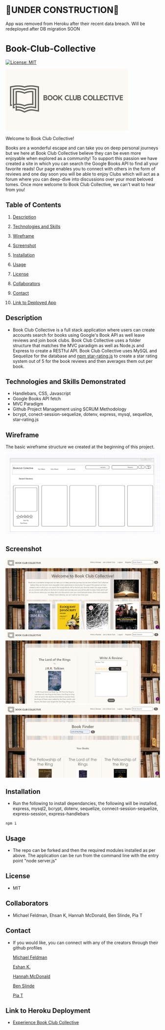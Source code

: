 # 🚧UNDER CONSTRUCTION🚧
App was removed from Heroku after their recent data breach. Will be redeployed after DB migration SOON



# Book-Club-Collective

[![License: MIT](https://img.shields.io/badge/License-MIT-yellow.svg)](https://opensource.org/licenses/MIT)

![logo](./web/images/logo2.png)

Welcome to Book Club Collective!

Books are a wonderful escape and can take you on deep personal journeys but we here at Book Club Collective believe they can be even more enjoyable when explored as a community! To support this passion we have created a site in which you can search the Google Books API to find all your favorite reads! Our page enables you to connect with others in the form of reviews and one day soon you will be able to enjoy Clubs which will act as a forum where you can deep-dive into discussions over your most beloved tomes. Once more welcome to Book Club Collective, we can't wait to hear from you!


## Table of Contents

1. [Description](#description)

1. [Technologies and Skills](#technologies)

1. [Wireframe](#wireframe)

1. [Screenshot](#screenshot)

1. [Installation](#installation)

1. [Usage](#usage)

1. [License](#license)

1. [Collaborators](#collaborators)

1. [Contact](#contact)

1. [Link to Deployed App](#sample)

## <a id="description"></a>Description

- Book Club Collective is a full stack application where users can create accounts search for books using Google's Book API as well leave reviews and join book clubs. Book Club Collective uses a folder structure that matches the MVC paradigm as well as Node.js and Express to create a RESTful API. Book Club Collective uses MySQL and Sequelize for the database and [npm star-rating.js](https://www.npmjs.com/package/star-rating.js) to create a star rating system out of 5 for the book reviews and then averages them out per book.

## <a id="technologies"></a>Technologies and Skills Demonstrated

* Handlebars, CSS, Javascript
* Google Books API fetch
* MVC Paradigm 
* Github Project Management using SCRUM Methodology
* bcrypt, conect-session-sequelize, dotenv, express, mysql, sequelize, star-rating.js

## <a id="wireframe"></a>Wireframe

The basic wireframe structure we created at the beginning of this project.

![Wireframe Home Page](./web/images/BCCWireframe.png)

## <a id="screenshot"></a>Screenshot

![Screenshot of App Homepage](/web/images/screenshothome.png)
![Screenshot of Write a Review Page](/web/images/screenshotreview.png)
![Screenshot of Search Results Page](/web/images/screenshotsearch.png)

## <a id="installation"></a>Installation

- Run the following to install dependancies, the following will be installed, express, mysql2, bcrypt, dotenv, sequelize, connect-session-sequelize, express-session, express-handlebars

```
npm i
```

## <a id="usage"></a>Usage

- The repo can be forked and then the required modules installed as per above. The application can be run from the command line with the entry point "node server.js"

## <a id="license"></a>License

- MIT

## <a id="collaborators"></a>Collaborators

- Michael Feldman, Ehsan K, Hannah McDonald, Ben Slinde, Pia T

## <a id="contact"></a>Contact

- If you would like, you can connect with any of the creators through their github profiles

  [Michael Feldman](https://github.com/micah41224)

  [Eshan K.](https://github.com/ekhosr)

  [Hannah McDonald](https://github.com/hannahnmcdonald)

  [Ben Slinde](https://github.com/stevenslade)

  [Pia T](https://github.com/ptriv1)

## <a id="sample"></a>Link to Heroku Deployment

- [Experience Book Club Collective](https://intense-tor-64466.herokuapp.com/)
